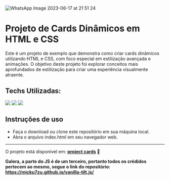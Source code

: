 <h1></h1>

![WhatsApp Image 2023-06-17 at 21 51 24](https://github.com/eduardonunespp/project-cards/assets/100363170/308fd9fb-9aa3-481b-b228-e8f00bead60b)

<h1></h1>

<h1>Projeto de Cards Dinâmicos em HTML e CSS</h1>

Este é um projeto de exemplo que demonstra como criar cards dinâmicos utilizando HTML e CSS, com foco especial em estilização avançada e animações. O objetivo deste projeto foi explorar conceitos mais aprofundados de estilização para criar uma experiência visualmente atraente.

<h2>Techs Utilizadas:</h2>

<div>
 <img src="https://img.shields.io/badge/HTML5-E34F26?style=for-the-badge&logo=html5&logoColor=white" />
 <img src="https://img.shields.io/badge/CSS3-1572B6?style=for-the-badge&logo=css3&logoColor=white" />
 <img src="https://img.shields.io/badge/JavaScript-323330?style=for-the-badge&logo=javascript&logoColor=F7DF1E"/>
</div>

<h2>Instruções de uso</h2>

- Faça o download ou clone este repositório em sua máquina local.
- Abra o arquivo index.html em seu navegador web.

<hr>



O projeto está disponível em: <strong> <a href='https://eduardonunespp.github.io/project-cards/' target='_blank'>project cards</a> <strong/> 🚀



Galera, a parte do JS é de um terceiro, portanto todos os crédidos pertecem ao mesmo, segue o link do repositório: https://micku7zu.github.io/vanilla-tilt.js/
